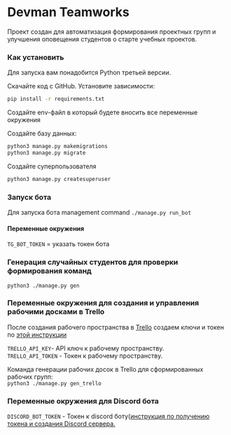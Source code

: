 # Devman Teamworks
Проект создан для автоматизация формирования проектных групп и улучшения оповещения студентов о старте учебных проектов.

### Как установить
Для запуска вам понадобится Python третьей версии.

Скачайте код с GitHub. Установите зависимости:

```sh
pip install -r requirements.txt
```

Создайте env-файл в который будете вносить все переменные окружения

Создайте базу данных:

```sh
python3 manage.py makemigrations
python3 manage.py migrate
```
Создайте суперпользователя
```sh
python3 manage.py createsuperuser
```

### Запуск бота
Для запуска бота management command `./manage.py run_bot`
#### Переменные окружения
`TG_BOT_TOKEN` = указать токен бота

### Генерация случайных студентов для проверки формирования команд
```python3 ./manage.py gen```

### Переменные окружения для создания и управления рабочими досками в Trello
После создания рабочего пространства в [Trello](https://trello.com) cоздаем ключи и токен по [этой инструкции](https://developer.atlassian.com/cloud/trello/guides/rest-api/api-introduction/)

`TRELLO_API_KEY`- API ключ к рабочему пространству. <br>
`TRELLO_API_TOKEN` - Токен к рабочему пространству. <br>

Команда генерации рабочих досок в Trello для сформированных рабочих групп:<br>
```python3 ./manage.py gen_trello```

### Переменные окружения для Discord бота
`DISCORD_BOT_TOKEN` - Токен к discord боту([инструкция по получению токена и создания Discord сервера.](https://appmaster.io/ru/blog/bot-discord-kak-sozdat-i-dobavit-na-server) <br>
